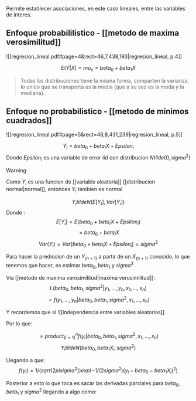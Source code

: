 Permite establecer asociaciones, en este caso lineales, entre las variables de interes.

## Enfoque probabililistico - [[metodo de maxima verosimilitud]]
![[regresion_lineal.pdf#page=4&rect=46,7,438,193|regresion_lineal, p.4]]

$$E(Y|X) = mu_x = beta_0+beta_1 X$$
> Todas las distribuciones tiene la misma forma, comparten la varianza, lo unico que se transporta es la media (que a su vez es la moda y la mediana).

## Enfoque no probabilistico - [[metodo de minimos cuadrados]]

![[regresion_lineal.pdf#page=5&rect=46,8,431,239|regresion_lineal, p.5]]

$$Y_i = beta_0+beta_i X + Epsilon_i$$
Donde $Epsilon_i$ es una variable de error iid con distribucion $N tilde (0,sigma^2)$ 

>[!warning] 
>Como $Y_i$ es una funcion de [[variable aleatoria]] [[distribucion normal|normal]], entonces $Y_i$ tambien es normal

$$Y_i tilde N(E[Y_I], V a r[Y_i])$$
Donde :
$$E[Y_i]= E(beta_0+beta_i X + Epsilon_i)$$
$$= beta_0 + beta_i X$$
$$V a r (Y_i)= V a r(beta_0+beta_i X + Epsilon_i) = sigma^2$$

Para hacer la prediccion de un $Y_(n+1)$ a partir de un $X_(n+1)$ conocido, lo que tenemos que hacer, es estimar $beta_0, beta_1$ y $sigma^2$ 

Via [[metodo de maxima verosimilitud|maxima verosimilitud]]: $$L(beta_0, beta_1, sigma^2 | y_1, ..., y_n, x_1, ..., x_n)$$
$$=f(y_1, ..., y_n|beta_0, beta_1, sigma^2, x_1, ..., x_n)$$

Y recordemos que si ![[independencia entre variables aleatorias]]

Por lo que:

$$=product_(i=1)^n f(y_i|beta_0, beta_1, sigma^2, x_1, ..., x_n)$$
$$Y_i tilde N(beta_0, beta_1 X_i, sigma^2)$$

Llegando a que: $$f(y_i) = 1/(sqrt(2 pi sigma^2)) exp(-1/(2 sigma^2) (y_i-beta_0-beta_1 X_i)^2)$$

Posterior a esto lo que toca es sacar las derivadas parciales para $beta_0, beta_1$ y $sigma^2$ llegando a algo como:
$$$$